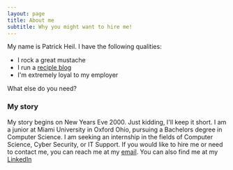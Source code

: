 ```yaml
---
layout: page
title: About me
subtitle: Why you might want to hire me!
---
```


My name is Patrick Heil. I have the following qualities:

- I rock a great mustache
- I run a [reciple blog](patrickheil.me/recipes.md)
- I'm extremely loyal to my employer

What else do you need?

### My story

My story begins on New Years Eve 2000. Just kidding, I'll keep it short. 
I am a junior at Miami University in Oxford Ohio, pursuing a Bachelors degree in Computer Science.
I am seeking an internship in the fields of Computer Science, Cyber Security, or IT Support. 
If you would like to hire me or need to contact me, you can reach me at my [email](patrickheil234@gmail.com). You can also find me at my [LinkedIn](https://www.linkedin.com/in/patrick-heil-2021/)

